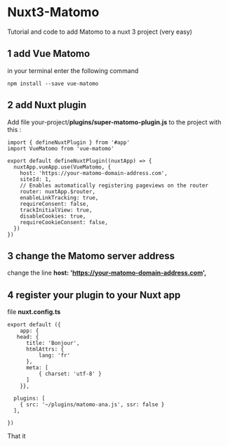 # Nuxt3-Matomo
Tutorial and code to add Matomo to a nuxt 3 project (very easy)

## 1 add Vue Matomo
in your terminal enter the following command
```
npm install --save vue-matomo
```

## 2 add Nuxt plugin
Add file your-project/**plugins/super-matomo-plugin.js** to the project with this :
```
import { defineNuxtPlugin } from '#app'
import VueMatomo from 'vue-matomo'

export default defineNuxtPlugin((nuxtApp) => {
  nuxtApp.vueApp.use(VueMatomo, {
    host: 'https://your-matomo-domain-address.com',
    siteId: 1, 
    // Enables automatically registering pageviews on the router
    router: nuxtApp.$router,
    enableLinkTracking: true,
    requireConsent: false,
    trackInitialView: true,
    disableCookies: true,
    requireCookieConsent: false,
  })
})
```

## 3 change the Matomo server address 

change the line **host: 'https://your-matomo-domain-address.com',**


## 4 register your plugin to your Nuxt app 
file **nuxt.config.ts**
```
export default ({
    app: {
   head: {
      title: 'Bonjour', 
      htmlAttrs: {
          lang: 'fr'
      },
      meta: [
          { charset: 'utf-8' }
      ]
    }}, 

  plugins: [
    { src: '~/plugins/matomo-ana.js', ssr: false }
  ],

})
```

That it

